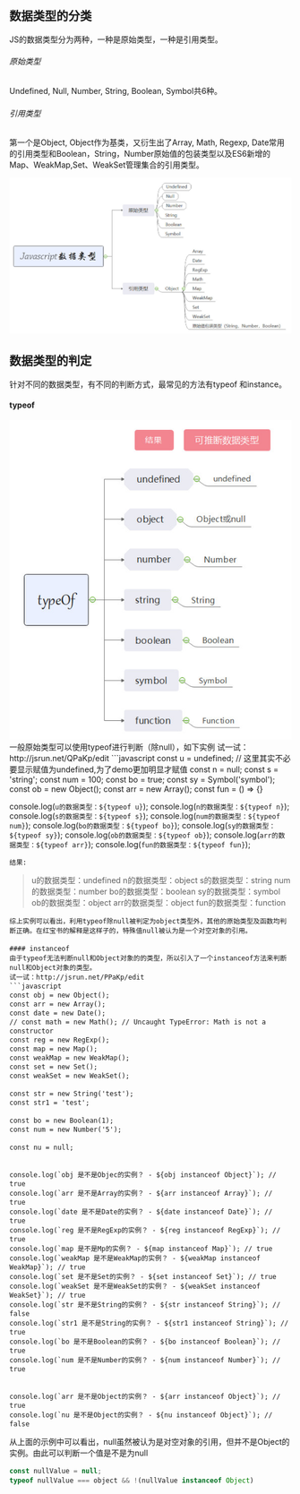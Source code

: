 ## 数据类型的分类
JS的数据类型分为两种，一种是原始类型，一种是引用类型。
###### 原始类型
Undefined, Null, Number, String, Boolean, Symbol共6种。
###### 引用类型
第一个是Object, Object作为基类，又衍生出了Array, Math, Regexp, Date常用的引用类型和Boolean，String，Number原始值的包装类型以及ES6新增的Map、WeakMap,Set、WeakSet管理集合的引用类型。
<div style="text-align: center"><img src="./ES基础/JS数据类型概述.jpg" ></div>

## 数据类型的判定
针对不同的数据类型，有不同的判断方式，最常见的方法有typeof 和instance。
#### typeof
<div style="text-align: center"><img src="./ES基础/typeof.jpg" ></div>
一般原始类型可以使用typeof进行判断（除null），如下实例
试一试：http://jsrun.net/QPaKp/edit
```javascript
const u = undefined; // 这里其实不必要显示赋值为undefined,为了demo更加明显才赋值
const n = null;
const s = 'string';
const num = 100;
const bo = true;
const sy = Symbol('symbol');
const ob = new Object();
const arr = new Array();
const fun = () => {}

console.log(`u的数据类型：${typeof u}`);
console.log(`n的数据类型：${typeof n}`);
console.log(`s的数据类型：${typeof s}`);
console.log(`num的数据类型：${typeof num}`);
console.log(`bo的数据类型：${typeof bo}`);
console.log(`sy的数据类型：${typeof sy}`);
console.log(`ob的数据类型：${typeof ob}`);
console.log(`arr的数据类型：${typeof arr}`);
console.log(`fun的数据类型：${typeof fun}`);
```
结果:
```
> u的数据类型：undefined
> n的数据类型：object
> s的数据类型：string
> num的数据类型：number
> bo的数据类型：boolean
> sy的数据类型：symbol
> ob的数据类型：object
> arr的数据类型：object
> fun的数据类型：function
```
综上实例可以看出，利用typeof除null被判定为object类型外，其他的原始类型及函数均判断正确。在红宝书的解释是这样子的，特殊值null被认为是一个对空对象的引用。

#### instanceof
由于typeof无法判断null和Object对象的的类型，所以引入了一个instanceof方法来判断null和Object对象的类型。
试一试：http://jsrun.net/PPaKp/edit
```javascript
const obj = new Object();
const arr = new Array();
const date = new Date();
// const math = new Math(); // Uncaught TypeError: Math is not a constructor
const reg = new RegExp();
const map = new Map();
const weakMap = new WeakMap();
const set = new Set();
const weakSet = new WeakSet();

const str = new String('test');
const str1 = 'test';

const bo = new Boolean(1);
const num = new Number('5');

const nu = null;


console.log(`obj 是不是Objec的实例？ - ${obj instanceof Object}`); // true
console.log(`arr 是不是Array的实例？ - ${arr instanceof Array}`); // true
console.log(`date 是不是Date的实例？ - ${date instanceof Date}`); // true
console.log(`reg 是不是RegExp的实例？ - ${reg instanceof RegExp}`); // true
console.log(`map 是不是Mp的实例？ - ${map instanceof Map}`); // true
console.log(`weakMap 是不是WeakMap的实例？ - ${weakMap instanceof WeakMap}`); // true
console.log(`set 是不是Set的实例？ - ${set instanceof Set}`); // true
console.log(`weakSet 是不是WeakSet的实例？ - ${weakSet instanceof WeakSet}`); // true
console.log(`str 是不是String的实例？ - ${str instanceof String}`); // false
console.log(`str1 是不是String的实例？ - ${str1 instanceof String}`); // true
console.log(`bo 是不是Boolean的实例？ - ${bo instanceof Boolean}`); // true
console.log(`num 是不是Number的实例？ - ${num instanceof Number}`); // true


console.log(`arr 是不是Object的实例？ - ${arr instanceof Object}`); // true
console.log(`nu 是不是Object的实例？ - ${nu instanceof Object}`); // false
```
从上面的示例中可以看出，null虽然被认为是对空对象的引用，但并不是Object的实例。由此可以判断一个值是不是为null
```javascript
const nullValue = null;
typeof nullValue === object && !(nullValue instanceof Object)
```




